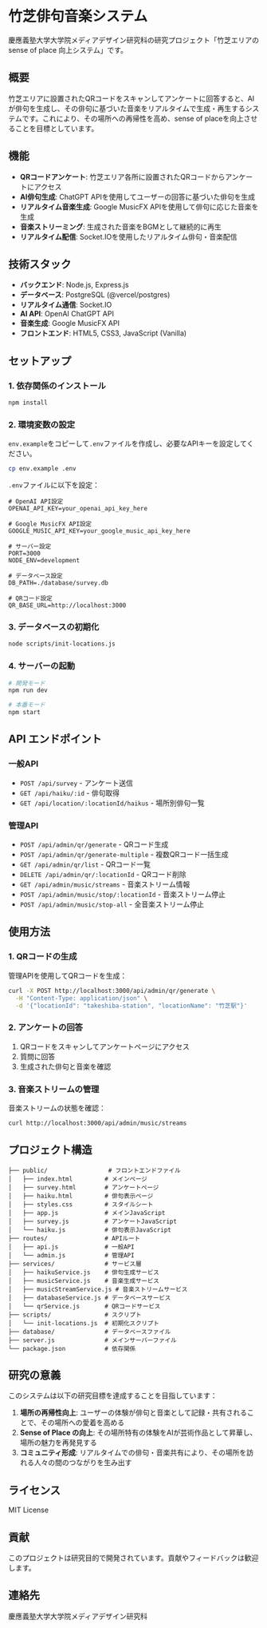 # 竹芝俳句音楽システム

慶應義塾大学大学院メディアデザイン研究科の研究プロジェクト「竹芝エリアの sense of place 向上システム」です。

## 概要

竹芝エリアに設置されたQRコードをスキャンしてアンケートに回答すると、AIが俳句を生成し、その俳句に基づいた音楽をリアルタイムで生成・再生するシステムです。これにより、その場所への再帰性を高め、sense of placeを向上させることを目標としています。

## 機能

- **QRコードアンケート**: 竹芝エリア各所に設置されたQRコードからアンケートにアクセス
- **AI俳句生成**: ChatGPT APIを使用してユーザーの回答に基づいた俳句を生成
- **リアルタイム音楽生成**: Google MusicFX APIを使用して俳句に応じた音楽を生成
- **音楽ストリーミング**: 生成された音楽をBGMとして継続的に再生
- **リアルタイム配信**: Socket.IOを使用したリアルタイム俳句・音楽配信

## 技術スタック

- **バックエンド**: Node.js, Express.js
- **データベース**: PostgreSQL (@vercel/postgres)
- **リアルタイム通信**: Socket.IO
- **AI API**: OpenAI ChatGPT API
- **音楽生成**: Google MusicFX API
- **フロントエンド**: HTML5, CSS3, JavaScript (Vanilla)

## セットアップ

### 1. 依存関係のインストール

```bash
npm install
```

### 2. 環境変数の設定

`env.example`をコピーして`.env`ファイルを作成し、必要なAPIキーを設定してください。

```bash
cp env.example .env
```

`.env`ファイルに以下を設定：

```env
# OpenAI API設定
OPENAI_API_KEY=your_openai_api_key_here

# Google MusicFX API設定
GOOGLE_MUSIC_API_KEY=your_google_music_api_key_here

# サーバー設定
PORT=3000
NODE_ENV=development

# データベース設定
DB_PATH=./database/survey.db

# QRコード設定
QR_BASE_URL=http://localhost:3000
```

### 3. データベースの初期化

```bash
node scripts/init-locations.js
```

### 4. サーバーの起動

```bash
# 開発モード
npm run dev

# 本番モード
npm start
```

## API エンドポイント

### 一般API

- `POST /api/survey` - アンケート送信
- `GET /api/haiku/:id` - 俳句取得
- `GET /api/location/:locationId/haikus` - 場所別俳句一覧

### 管理API

- `POST /api/admin/qr/generate` - QRコード生成
- `POST /api/admin/qr/generate-multiple` - 複数QRコード一括生成
- `GET /api/admin/qr/list` - QRコード一覧
- `DELETE /api/admin/qr/:locationId` - QRコード削除
- `GET /api/admin/music/streams` - 音楽ストリーム情報
- `POST /api/admin/music/stop/:locationId` - 音楽ストリーム停止
- `POST /api/admin/music/stop-all` - 全音楽ストリーム停止

## 使用方法

### 1. QRコードの生成

管理APIを使用してQRコードを生成：

```bash
curl -X POST http://localhost:3000/api/admin/qr/generate \
  -H "Content-Type: application/json" \
  -d '{"locationId": "takeshiba-station", "locationName": "竹芝駅"}'
```

### 2. アンケートの回答

1. QRコードをスキャンしてアンケートページにアクセス
2. 質問に回答
3. 生成された俳句と音楽を確認

### 3. 音楽ストリームの管理

音楽ストリームの状態を確認：

```bash
curl http://localhost:3000/api/admin/music/streams
```

## プロジェクト構造

```
├── public/                 # フロントエンドファイル
│   ├── index.html         # メインページ
│   ├── survey.html        # アンケートページ
│   ├── haiku.html         # 俳句表示ページ
│   ├── styles.css         # スタイルシート
│   ├── app.js             # メインJavaScript
│   ├── survey.js          # アンケートJavaScript
│   └── haiku.js           # 俳句表示JavaScript
├── routes/                # APIルート
│   ├── api.js             # 一般API
│   └── admin.js           # 管理API
├── services/              # サービス層
│   ├── haikuService.js    # 俳句生成サービス
│   ├── musicService.js    # 音楽生成サービス
│   ├── musicStreamService.js # 音楽ストリームサービス
│   ├── databaseService.js # データベースサービス
│   └── qrService.js       # QRコードサービス
├── scripts/               # スクリプト
│   └── init-locations.js  # 初期化スクリプト
├── database/              # データベースファイル
├── server.js              # メインサーバーファイル
└── package.json           # 依存関係
```

## 研究の意義

このシステムは以下の研究目標を達成することを目指しています：

1. **場所の再帰性向上**: ユーザーの体験が俳句と音楽として記録・共有されることで、その場所への愛着を高める
2. **Sense of Place の向上**: その場所特有の体験をAIが芸術作品として昇華し、場所の魅力を再発見する
3. **コミュニティ形成**: リアルタイムでの俳句・音楽共有により、その場所を訪れる人々の間のつながりを生み出す

## ライセンス

MIT License

## 貢献

このプロジェクトは研究目的で開発されています。貢献やフィードバックは歓迎します。

## 連絡先

慶應義塾大学大学院メディアデザイン研究科
